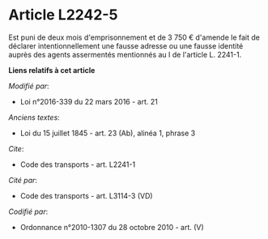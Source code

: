 # Article L2242-5

Est puni de deux mois d'emprisonnement et de  3 750 € d'amende le fait de déclarer intentionnellement une fausse adresse ou
une fausse identité auprès des agents assermentés mentionnés au I de l'article L. 2241-1.

**Liens relatifs à cet article**

_Modifié par_:

  - Loi n°2016-339 du 22 mars 2016 - art. 21

_Anciens textes_:

  - Loi du 15 juillet 1845 - art. 23 (Ab), alinéa 1, phrase 3

_Cite_:

  - Code des transports - art. L2241-1

_Cité par_:

  - Code des transports - art. L3114-3 (VD)

_Codifié par_:

  - Ordonnance n°2010-1307 du 28 octobre 2010 - art. (V)
